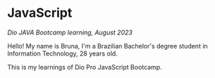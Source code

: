 # JavaScript
*Dio JAVA Bootcamp learning, August 2023*

Hello! My name is Bruna, I'm a Brazilian Bachelor's degree student in Information Technology, 28 years old.

This is my learnings of Dio Pro JavaScript Bootcamp.
